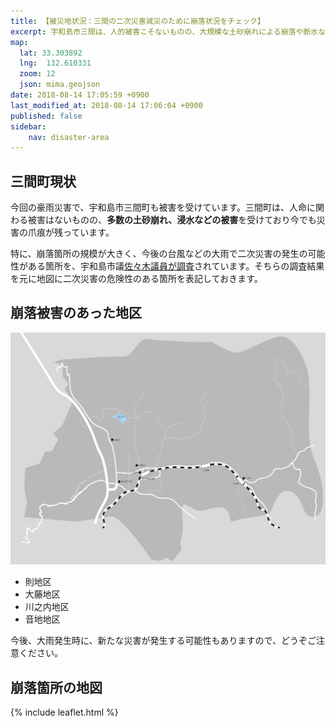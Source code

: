 ```yaml
---
title: 【被災地状況：三間の二次災害減災のために崩落状況をチェック】
excerpt: 宇和島市三間は、人的被害こそないものの、大規模な土砂崩れによる崩落や断水などの被害に合っています。被害状況が見えにくい三間地区の特に二次災害の恐れがある崩落現場の情報を発信します。
map:
  lat: 33.303892
  lng:  132.610331
  zoom: 12
  json: mima.geojson
date: 2018-08-14 17:05:59 +0900
last_modified_at: 2018-08-14 17:06:04 +0900
published: false
sidebar:
    nav: disaster-area
---
```


## 三間町現状

今回の豪雨災害で、宇和島市三間町も被害を受けています。三間町は、人命に関わる被害はないものの、**多数の土砂崩れ、浸水などの被害**を受けており今でも災害の爪痕が残っています。

特に、崩落箇所の規模が大きく、今後の台風などの大雨で二次災害の発生の可能性がある箇所を、宇和島市議[佐々木議員が調査](https://www.facebook.com/nobuo.sasaki.378/posts/1749579141796963)されています。そちらの調査結果を元に地図に二次災害の危険性のある箇所を表記しておきます。

## 崩落被害のあった地区

![三間の地図](/assets/images/maps/mima.png)

- 則地区
- 大藤地区
- 川之内地区
- 音地地区

今後、大雨発生時に、新たな災害が発生する可能性もありますので、どうぞご注意ください。

## 崩落箇所の地図

{% include leaflet.html %}




